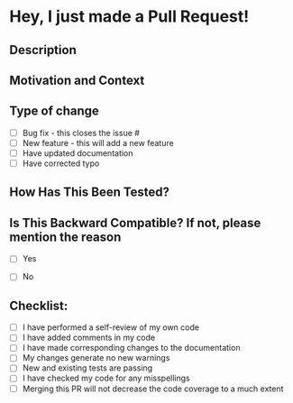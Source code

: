 # Hey, I just made a Pull Request!

## Description

<!---
Please include a summary of the change and which issue is fixed. Please also include relevant motivation and context. State why this change is required and list any dependencies that are required for this change.
-->

## Motivation and Context

<!--Please include a summary of why is your change required.-->

## Type of change

<!--tag the issue number as well, if the issue is created for the same-->
- [ ] Bug fix - this closes the issue #
- [ ] New feature - this will add a new feature
- [ ] Have updated documentation
- [ ] Have corrected typo

## How Has This Been Tested?

<!---
Please describe the tests that you ran to verify your changes. Provide instructions so we can reproduce. Please also list any relevant details for your test configuration.
Please note that the code changes without tests will not be entertained.
- [ ] I have run the tests, and all tests are passing
-->

## Is This Backward Compatible? If not, please mention the reason

- [ ] Yes
- [ ] No


## Checklist:

- [ ] I have performed a self-review of my own code
- [ ] I have added comments in my code
- [ ] I have made corresponding changes to the documentation
- [ ] My changes generate no new warnings
- [ ] New and existing tests are passing
- [ ] I have checked my code for any misspellings
- [ ] Merging this PR will not decrease the code coverage to a much extent
